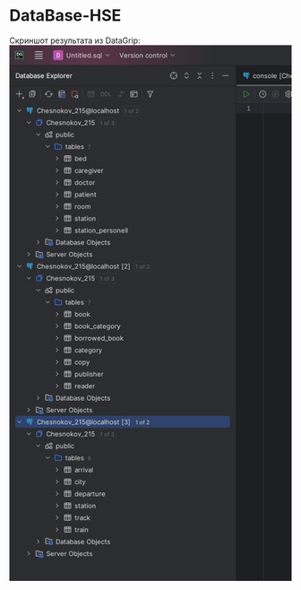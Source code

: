 # DataBase-HSE
Скриншот результата из DataGrip:  
![Скриншот из DataGrip](https://github.com/Screbber0/DataBase-HSE/blob/main/home_works/hw_4/images/Без%20имени.jpg)
